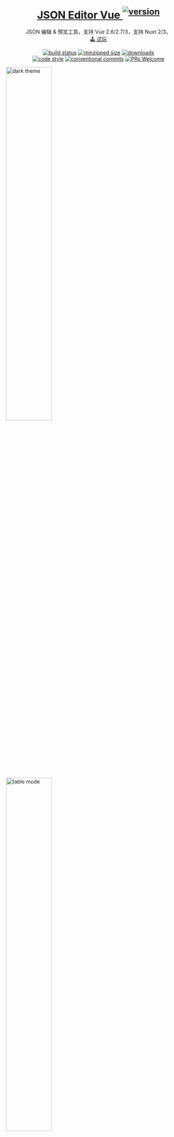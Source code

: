 <h1 align="center">
  <a href="https://npmjs.com/package/json-editor-vue" target="_blank" rel="noopener noreferrer">
    JSON Editor Vue <sup><img alt="version" src="https://versionbadg.es/cloydlau/json-editor-vue.svg"></sup>
  </a>
</h1>

<p align="center">
  JSON 编辑 & 预览工具，支持 Vue 2.6/2.7/3，支持 Nuxt 2/3。
  <br>
  <a href="https://cloydlau.github.io/demo/json-editor-vue.html">🕹 试玩</a>
</p>

<p align="center">
  <a href="https://github.com/cloydlau/json-editor-vue/actions/workflows/ci.yml"><img alt="build status" src="https://github.com/cloydlau/json-editor-vue/actions/workflows/ci.yml/badge.svg?branch=main"></a>
  <a href="https://bundlephobia.com/package/json-editor-vue"><img alt="minzipped size" src="https://img.shields.io/bundlephobia/minzip/json-editor-vue"></a>
  <a href="https://npmcharts.com/compare/json-editor-vue"><img alt="downloads" src="https://img.shields.io/npm/dm/json-editor-vue"></a>
  <br>
  <a href="https://eslint.org"><img alt="code style" src="https://img.shields.io/badge/code_style-ESLint-4B32C3.svg?logo=eslint"></a>
  <a href="https://conventionalcommits.org"><img alt="conventional commits" src="https://img.shields.io/badge/commits-Conventional-FE5196.svg?logo=conventionalcommits&logoColor=white"></a>
  <a href="https://github.com/cloydlau/json-editor-vue#develop"><img alt="PRs Welcome" src="https://img.shields.io/badge/PRs-welcome-brightgreen.svg"></a>
</p>

<img width="49.738%" src="./dark-theme.png" alt="dark theme">&nbsp;<img width="49.738%" src="https://raw.githubusercontent.com/josdejong/svelte-jsoneditor/main/misc/jsoneditor_table_mode_screenshot.png" alt="table mode">

<br>

## 特性

- Vue 2.6/2.7/3 通用
- 支持 SSR，Nuxt 2/3 通用
- 支持 Vite，Vue CLI，webpack，CDN……
- 支持微前端 ([wujie](https://github.com/Tencent/wujie)，[qiankun](https://github.com/umijs/qiankun)，[single-spa](https://github.com/single-spa/single-spa)……)
- 编辑模式双向绑定
- 局部注册 + 局部传参，也可以全局注册 + 全局传参 ([vue-global-config](https://github.com/cloydlau/vue-global-config) 提供技术支持)

<br>

## 安装

### 外置依赖

- vue
- vanilla-jsoneditor：[svelte-jsoneditor](https://github.com/josdejong/svelte-jsoneditor) ([jsoneditor](https://github.com/josdejong/jsoneditor) 的继任者) 提供的原生 JS 版本
- ~~@vue/composition-api~~：仅 Vue 2.6 或更早版本需要

<br>

### Vue 3

```shell
npm i json-editor-vue vanilla-jsoneditor
```

#### 局部注册

```vue
<template>
  <JsonEditorVue v-model="value" v-bind="{/* 局部 props & attrs */}" />
</template>

<script setup>
import JsonEditorVue from 'json-editor-vue'

const value = ref()
</script>
```

#### 全局注册

```ts
import { createApp } from 'vue'
import JsonEditorVue from 'json-editor-vue'

createApp()
  .use(JsonEditorVue, {
    // 全局 props & attrs（单向数据流）
  })
  .mount('#app')
```

#### CDN + ESM

```html
<!DOCTYPE html>
<html lang="en">

<head>
  <meta charset="UTF-8" />
</head>

<body>
  <div id="app">
    <json-editor-vue v-model="value"></json-editor-vue>
  </div>

  <script type="importmap">
    {
      "imports": {
        "vue": "https://unpkg.com/vue/dist/vue.esm-browser.prod.js",
        "vue-demi": "https://unpkg.com/vue-demi/lib/v3/index.mjs",
        "vanilla-jsoneditor": "https://unpkg.com/vanilla-jsoneditor",
        "json-editor-vue": "https://unpkg.com/json-editor-vue@0.10/dist/json-editor-vue.mjs"
      }
    }
  </script>
  <script type="module">
    import { createApp, ref } from 'vue'
    import JsonEditorVue from 'json-editor-vue'

    createApp({
      setup: () => ({
        value: ref()
      })
    }).use(JsonEditorVue)
      .mount('#app')
  </script>
</body>

</html>
```

#### CDN + UMD

> ⚠ 暂不支持 (vanilla-jsoneditor 不提供 UMD 导出)，如有需要请在[这里](https://github.com/josdejong/svelte-jsoneditor/discussions/196)留言。

```html
<!DOCTYPE html>
<html lang="en">

<head>
  <meta charset="UTF-8" />
</head>

<body>
  <div id="app">
    <json-editor-vue v-model="value"></json-editor-vue>
  </div>

  <script src="https://unpkg.com/vue"></script>
  <script src="https://unpkg.com/vue-demi"></script>
  <!-- TODO --> <script src="./vanilla-jsoneditor.umd.js"></script>
  <script src="https://unpkg.com/json-editor-vue@0.10"></script>
  <script>
    const { createApp, ref } = Vue

    createApp({
      setup: () => ({
        value: ref(),
      }),
    }).component('json-editor-vue', JsonEditorVue)
      .mount('#app')
  </script>
</body>

</html>
```

<br>

### Vue 2.7

```shell
npm i json-editor-vue vanilla-jsoneditor
```

#### 局部注册

```vue
<template>
  <JsonEditorVue v-model="value" v-bind="{/* 局部 props & attrs */}" />
</template>

<script setup>
import JsonEditorVue from 'json-editor-vue'

const value = ref()
</script>
```

#### 全局注册

```ts
import Vue from 'vue'
import JsonEditorVue from 'json-editor-vue'

Vue.use(JsonEditorVue, {
  // 全局 props & attrs（单向数据流）
})
```

#### CDN + ESM

```html
<!DOCTYPE html>
<html lang="en">

<head>
  <meta charset="UTF-8" />
</head>

<body>
  <div id="app">
    <json-editor-vue v-model="value"></json-editor-vue>
  </div>

  <script type="importmap">
    {
      "imports": {
        "vue": "https://unpkg.com/vue@2/dist/vue.esm.browser.min.js",
        "vue-demi": "https://unpkg.com/vue-demi/lib/v2.7/index.mjs",
        "vanilla-jsoneditor": "https://unpkg.com/vanilla-jsoneditor",
        "json-editor-vue": "https://unpkg.com/json-editor-vue@0.10/dist/json-editor-vue.mjs"
      }
    }
  </script>
  <script type="module">
    import Vue from 'vue'
    import JsonEditorVue from 'json-editor-vue'

    new Vue({
      components: { JsonEditorVue },
      data() {
        return {
          value: undefined,
        }
      },
    }).$mount('#app')
  </script>
</body>

</html>
```

#### CDN + UMD

> ⚠ 暂不支持 (vanilla-jsoneditor 不提供 UMD 导出)，如有需要请在[这里](https://github.com/josdejong/svelte-jsoneditor/discussions/196)留言。

```html
<!DOCTYPE html>
<html lang="en">

<head>
  <meta charset="UTF-8" />
</head>

<body>
  <div id="app">
    <json-editor-vue v-model="value"></json-editor-vue>
  </div>

  <script src="https://unpkg.com/vue@2"></script>
  <script src="https://unpkg.com/vue-demi"></script>
  <!-- TODO --> <script src="./vanilla-jsoneditor.umd.js"></script>
  <script src="https://unpkg.com/json-editor-vue@0.10"></script>
  <script>
    new Vue({
      components: { JsonEditorVue },
      data() {
        return {
          value: undefined,
        }
      },
    }).$mount('#app')
  </script>
</body>

</html>
```

<br>

### Vue 2.6 或更早版本

```shell
npm i json-editor-vue vanilla-jsoneditor @vue/composition-api
```

#### 局部注册

```vue
<template>
  <JsonEditorVue v-model="value" v-bind="{/* 局部 props & attrs */}" />
</template>

<script>
import Vue from 'vue'
import VCA from '@vue/composition-api'
import JsonEditorVue from 'json-editor-vue'

Vue.use(VCA)

export default {
  components: { JsonEditorVue },
  data() {
    return {
      value: undefined,
    }
  },
}
</script>
```

#### 全局注册

```ts
import Vue from 'vue'
import VCA from '@vue/composition-api'
import JsonEditorVue from 'json-editor-vue'

Vue.use(VCA)
Vue.use(JsonEditorVue, {
  // 全局 props & attrs（单向数据流）
})
```

#### CDN + ESM

```html
<!DOCTYPE html>
<html lang="en">

<head>
  <meta charset="UTF-8" />
</head>

<body>
  <div id="app">
    <json-editor-vue v-model="value"></json-editor-vue>
  </div>

  <script>
    window.process = { env: { NODE_ENV: 'production' } }
  </script>
  <script type="importmap">
    {
      "imports": {
        "vue": "https://unpkg.com/vue@2.6/dist/vue.esm.browser.min.js",
        "@vue/composition-api": "https://unpkg.com/@vue/composition-api/dist/vue-composition-api.mjs",
        "@vue/composition-api/dist/vue-composition-api.mjs": "https://unpkg.com/@vue/composition-api/dist/vue-composition-api.mjs",
        "vue-demi": "https://unpkg.com/vue-demi/lib/v2/index.mjs",
        "vanilla-jsoneditor": "https://unpkg.com/vanilla-jsoneditor",
        "json-editor-vue": "https://unpkg.com/json-editor-vue@0.10/dist/json-editor-vue.mjs"
      }
    }
  </script>
  <script type="module">
    import { createApp, ref } from '@vue/composition-api'
    import JsonEditorVue from 'json-editor-vue'

    const app = createApp({
      setup: () => ({
        value: ref(),
      }),
    })

    app.use(JsonEditorVue)
    app.mount('#app')
  </script>
</body>

</html>
```

#### CDN + UMD

> ⚠ 暂不支持 (vanilla-jsoneditor 不提供 UMD 导出)，如有需要请在[这里](https://github.com/josdejong/svelte-jsoneditor/discussions/196)留言。

```html
<!DOCTYPE html>
<html lang="en">

<head>
  <meta charset="UTF-8" />
</head>

<body>
  <div id="app">
    <json-editor-vue v-model="value"></json-editor-vue>
  </div>

  <script src="https://unpkg.com/vue@2.6"></script>
  <script src="https://unpkg.com/@vue/composition-api"></script>
  <script src="https://unpkg.com/vue-demi"></script>
  <!-- TODO --> <script src="./vanilla-jsoneditor.umd.js"></script>
  <script src="https://unpkg.com/json-editor-vue@0.10"></script>
  <script>
    const { createApp, ref } = VueCompositionAPI

    const app = createApp({
      setup: () => ({
        value: ref(),
      }),
    })

    app.use(VueCompositionAPI)
    app.component('json-editor-vue', JsonEditorVue)
    app.mount('#app')
  </script>
</body>

</html>
```

<br>

### Nuxt 3

```shell
npm i json-editor-vue vanilla-jsoneditor
```

#### 局部注册

```vue
<!-- ~/components/JsonEditorVue.client.vue -->

<template>
  <JsonEditorVue v-bind="attrs" />
</template>

<script setup>
import JsonEditorVue from 'json-editor-vue'

const attrs = useAttrs()
</script>
```

```vue
<template>
  <client-only>
    <JsonEditorVue v-model="value" v-bind="{/* 局部 props & attrs */}" />
  </client-only>
</template>

<script setup>
const value = ref()
</script>
```

#### 全局注册为 Module

```ts
// nuxt.config.ts

export default defineNuxtConfig({
  modules: ['json-editor-vue/nuxt'],
})
```

```vue
<template>
  <client-only>
    <JsonEditorVue v-model="value" />
  </client-only>
</template>

<script setup>
const value = ref()
</script>
```

#### 全局注册为 Plugin

```ts
// ~/plugins/JsonEditorVue.client.ts

import JsonEditorVue from 'json-editor-vue'

export default defineNuxtPlugin((nuxtApp) => {
  nuxtApp.vueApp.use(JsonEditorVue, {
    // 全局 props & attrs（单向数据流）
  })
})
```

```vue
<template>
  <client-only>
    <JsonEditorVue v-model="value" />
  </client-only>
</template>

<script setup>
const value = ref()
</script>
```

<br>

### Nuxt 2 + Vue 2.7

```shell
npm i json-editor-vue vanilla-jsoneditor
```

#### 局部注册

```ts
// nuxt.config.js

export default {
  build: {
    extend(config) {
      // 让 webpack 识别 `.mjs` 文件
      config.module.rules.push({
        test: /\.mjs$/,
        include: /node_modules/,
        type: 'javascript/auto',
      })
    },
  },
}
```

```vue
<template>
  <client-only>
    <JsonEditorVue v-model="value" v-bind="{/* 局部 props & attrs */}" />
  </client-only>
</template>

<script setup>
import { ref } from 'vue'

const JsonEditorVue = () => process.client
  ? import('json-editor-vue')
  : Promise.resolve({ render: h => h('div') })

const value = ref()
</script>
```

#### 全局注册

```ts
// nuxt.config.js

export default {
  plugins: ['~/plugins/JsonEditorVue.client'],
  build: {
    extend(config) {
      // 让 webpack 识别 `.mjs` 文件
      config.module.rules.push({
        test: /\.mjs$/,
        include: /node_modules/,
        type: 'javascript/auto',
      })
    },
  },
}
```

```ts
// ~/plugins/JsonEditorVue.client.js

import Vue from 'vue'
import JsonEditorVue from 'json-editor-vue'

Vue.use(JsonEditorVue, {
  // 全局 props & attrs（单向数据流）
})
```

```vue
<template>
  <client-only>
    <JsonEditorVue v-model="value" />
  </client-only>
</template>

<script setup>
import { ref } from 'vue'

const value = ref()
</script>
```

<br>

### Nuxt 2 + Vue 2.6 或更早版本

```shell
npm i json-editor-vue vanilla-jsoneditor @vue/composition-api
```

#### 局部注册

```ts
// nuxt.config.js

export default {
  build: {
    extend(config) {
      // 让 webpack 识别 `.mjs` 文件
      config.module.rules.push({
        test: /\.mjs$/,
        include: /node_modules/,
        type: 'javascript/auto',
      })
    },
  },
}
```

```vue
<template>
  <client-only>
    <JsonEditorVue v-model="value" v-bind="{/* 局部 props & attrs */}" />
  </client-only>
</template>

<script>
import Vue from 'vue'
import VCA from '@vue/composition-api'
Vue.use(VCA)

export default {
  components: {
    JsonEditorVue: () => process.client
      ? import('json-editor-vue')
      : Promise.resolve({ render: h => h('div') }),
  },
  data() {
    return {
      value: undefined,
    }
  },
}
</script>
```

#### 全局注册

```ts
// nuxt.config.js

export default {
  plugins: ['~/plugins/JsonEditorVue.client'],
  build: {
    extend(config) {
      // 让 webpack 识别 `.mjs` 文件
      config.module.rules.push({
        test: /\.mjs$/,
        include: /node_modules/,
        type: 'javascript/auto',
      })
    },
  },
}
```

```ts
// ~/plugins/JsonEditorVue.client.js

import Vue from 'vue'
import VCA from '@vue/composition-api'
import JsonEditorVue from 'json-editor-vue'

Vue.use(VCA)
Vue.use(JsonEditorVue, {
  // 全局 props & attrs（单向数据流）
})
```

```vue
<template>
  <client-only>
    <JsonEditorVue v-model="value" />
  </client-only>
</template>

<script>
export default {
  data() {
    return {
      value: undefined,
    }
  },
}
</script>
```

<br>

### Vite

开箱即用。

<br>

### Vue CLI 5 (webpack 5)

开箱即用。

<br>

### Vue CLI 4 (webpack 4)

Vite 4 (Rollup 3) 默认的编译目标为 ES2020，所以在 webpack 4 中需要对 Vite 4 打包的依赖进行转译。

≥ v4.5.15

```js
// vue.config.js

module.exports = {
  transpileDependencies: ['json-editor-vue'],
}
```

＜ v4.5.15

```js
// vue.config.js

module.exports = {
  transpileDependencies: ['json-editor-vue'],
  configureWebpack: {
    module: {
      rules: [
        // 让 webpack 识别 `.mjs` 文件
        {
          test: /\.mjs$/,
          include: /node_modules/,
          type: 'javascript/auto',
        },
      ],
    },
  },
}
```

<br>

### Vue CLI 3 (webpack 4)

Vite 4 (Rollup 3) 默认的编译目标为 ES2020，所以在 webpack 4 中需要对 Vite 4 打包的依赖进行转译。

```shell
npm i @babel/plugin-proposal-nullish-coalescing-operator @babel/plugin-proposal-optional-chaining -D
```

```js
// babel.config.js

module.exports = {
  plugins: [
    '@babel/plugin-proposal-nullish-coalescing-operator',
    '@babel/plugin-proposal-optional-chaining',
  ],
}
```

```js
// vue.config.js

module.exports = {
  transpileDependencies: ['json-editor-vue'],
  chainWebpack(config) {
    // 让 webpack 识别 `.mjs` 文件
    config.module
      .rule('mjs')
      .include.add(/node_modules/)
      .type('javascript/auto')
      .end()
  },
}
```

<br>

### Vue CLI 2 & 1 (webpack 3)

Vue CLI 2 & 1 从 [vuejs-templates/webpack](https://github.com/vuejs-templates/webpack) 拉取模板。

```shell
npm i @babel/core@latest @babel/preset-env@latest babel-loader@latest -D
```

```js
// babel.config.js

module.exports = {
  presets: [
    '@babel/preset-env',
  ],
}
```

```js
// webpack.base.conf.js

module.exports = {
  module: {
    rules: [
      // 让 webpack 识别 `.mjs` 文件
      {
        test: /\.mjs$/,
        loader: 'babel-loader',
        include: [resolve('src'), resolve('test'), resolve('node_modules/json-editor-vue')],
      },
    ],
  },
}
```

<br>

## Props

| 名称    | 说明                                                                                                 | 类型          | 默认值   |
| ------- | ---------------------------------------------------------------------------------------------------- | ------------- | -------- |
| v-model | 绑定值                                                                                               | `any`         |          |
| mode    | 编辑模式，<br>在 Vue 3 中使用 `[v-model]:mode`，<br>在 Vue 2 中使用 `:mode[.sync]`                   | [Mode](#Mode) | `'tree'` |
| ...     | [svelte-jsoneditor](https://github.com/josdejong/svelte-jsoneditor/#properties) 的参数（通过 attrs） |               |          |

### svelte-jsoneditor 与 json-editor-vue 中绑定值的差异

- svelte-jsoneditor：一个包含 “stringified JSON” 或 “parsed JSON” 的对象，当作为 “stringified JSON” 传入时，会经过 `JSON.parse` 解析。
- json-editor-vue：JSON 本身，所见即所得。

如果你更倾向于 svelte-jsoneditor 的行为：

```html
<JsonEditorVue
  :content="content" :onChange="updatedContent => {
    content = updatedContent
  }"
/>
```

> 详情见 https://github.com/josdejong/svelte-jsoneditor/pull/166。

### 布尔类型参数

仅写上 svelte-jsoneditor 的布尔类型参数如 `readOnly` 但不传值，会隐式转换为 `true`：

- ✔️ `<JsonEditorVue readOnly />`

- ✔️ `<JsonEditorVue :readOnly="true" />`

> 通过 CDN 使用时，标签、prop 名称都必须使用短横线命名

<br>

## Expose

| 名称       | 说明            | 类型   |
| ---------- | --------------- | ------ |
| jsonEditor | JSONEditor 实例 | object |

<br>

## 类型

<a name="Mode"></a>

```ts
type Mode = 'tree' | 'text' | 'table'
```

<br>

<a name="dark-theme"></a>

## 暗色主题

```vue
<template>
  <JsonEditorVue class="jse-theme-dark" />
</template>

<script setup>
import 'vanilla-jsoneditor/themes/jse-theme-dark.css'
import JsonEditorVue from 'json-editor-vue'
</script>
```

<br>

## 更新日志

各版本详细改动请参考 [release notes](https://github.com/cloydlau/json-editor-vue/releases)。

<br>

## 开发

1. [安装 Deno](https://x.deno.js.cn/#%E5%AE%89%E8%A3%85%E6%9C%80%E6%96%B0%E7%89%88)

2. `npm i pnpm @cloydlau/scripts -g; pnpm i`

3. 启动

    - `pnpm dev3`
    - `pnpm dev2.7`
    - `pnpm dev2.6`

<br>
